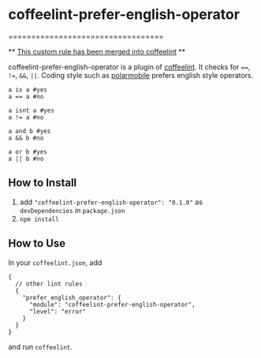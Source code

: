 # coffeelint-prefer-english-operator
==================================

** [This custom rule has been merged into coffeelint](https://github.com/clutchski/coffeelint/commit/d028c4e6e4c652d7816e54b1d41849de53481368) **

coffeelint-prefer-english-operator is a plugin of [coffeelint](http://www.coffeelint.org/). It checks for `==`, `!=`, `&&`, `||`. Coding style such as [polarmobile](https://github.com/polarmobile/coffeescript-style-guide) prefers english style operators.

```
a is a #yes
a == a #no

a isnt a #yes
a != a #no

a and b #yes
a && b #no

a or b #yes
a || b #no

```

## How to Install

1. add `"coffeelint-prefer-english-operator": "0.1.0"` as `devDependencies` in `package.json`
2. `npm install`

## How to Use

In your `coffeelint.json`, add

```
{
  // other lint rules
  {
    "prefer_english_operator": {
      "module": "coffeelint-prefer-english-operator",
      "level": "error"
    }
  }
}
```

and run `coffeelint`.
